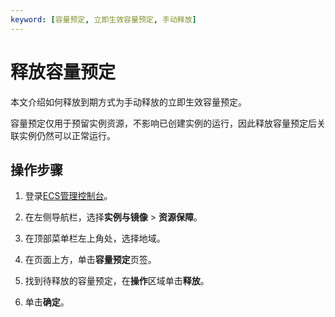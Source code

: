 ```yaml
---
keyword: [容量预定, 立即生效容量预定, 手动释放]
---
```


# 释放容量预定

本文介绍如何释放到期方式为手动释放的立即生效容量预定。

容量预定仅用于预留实例资源，不影响已创建实例的运行，因此释放容量预定后关联实例仍然可以正常运行。

## 操作步骤

1.  登录[ECS管理控制台](https://ecs.console.aliyun.com)。

2.  在左侧导航栏，选择**实例与镜像** \> **资源保障**。

3.  在顶部菜单栏左上角处，选择地域。

4.  在页面上方，单击**容量预定**页签。

5.  找到待释放的容量预定，在**操作**区域单击**释放**。

6.  单击**确定**。


